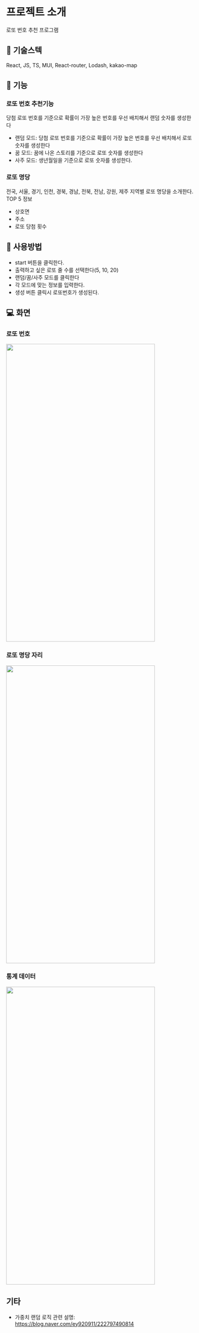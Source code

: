 # 프로젝트 소개

로또 번호 추천 프로그램

##  :scroll: 기술스텍
React, JS, TS, MUI, React-router, Lodash, kakao-map

## :hammer: 기능

### 로또 번호 추천기능
당첨 로또 번호를 기준으로 확률이 가장 높은 번호를 우선 배치해서 랜덤 숫자를 생성한다
* 랜덤 모드: 당첨 로또 번호를 기준으로 확률이 가장 높은 번호를 우선 배치해서 로또 숫자를 생성한다
* 꿈 모드: 꿈에 나온 스토리를 기준으로 로또 숫자를 생성한다
* 사주 모드: 생년월일을 기준으로 로또 숫자를 생성한다.

### 로또 명당
전국, 서울, 경기, 인천, 경북, 경남, 전북, 전남, 강원, 제주 지역별 로또 명당을 소개한다.
TOP 5 
정보
- 상호면
- 주소
- 로또 당첨 횟수

## :bookmark_tabs: 사용방법

* start 버튼을 클릭한다.
* 출력하고 싶은 로또 줄 수를 선택한다(5, 10, 20)
* 랜덤/꿈/사주 모드를 클릭한다
* 각 모드에 맞는 정보를 입력한다.
* 생성 버튼 클릭시 로또번호가 생성된다.

## :computer: 화면
### 로또 번호

<img src="https://user-images.githubusercontent.com/7992888/184054443-045495c8-d0fc-49ca-a838-a788be483be9.png" width='400px' height='800px'/>

### 로또 명당 자리 
<img src="https://user-images.githubusercontent.com/7992888/184054778-06f04e2a-c28c-4731-af8c-7abc61a0e887.png" width='400px' height='800px'/>

### 통계 데이터
<img src="https://user-images.githubusercontent.com/7992888/184054549-4138f0f8-e76c-4a0f-9b49-ffa1253be5ee.png" width='400px' height='800px'/>

## 기타

* 가중치 랜덤 로직 관련 설명: https://blog.naver.com/ey920911/222797490814

